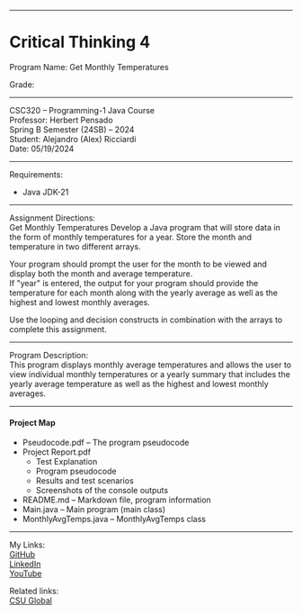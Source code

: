 ﻿-----------------------------------------------------------------------------------------------------------------------------
# Critical Thinking 4
Program Name: Get Monthly Temperatures  

Grade:  

-----------------------------------------------------------------------------------------------------------------------------

CSC320 – Programming-1 Java Course  
Professor: Herbert Pensado  
Spring B Semester (24SB) – 2024  
Student: Alejandro (Alex) Ricciardi  
Date: 05/19/2024   

-----------------------------------------------------------------------------------------------------------------------------

Requirements:  
- Java JDK-21  

-----------------------------------------------------------------------------------------------------------------------------

Assignment Directions:  
Get Monthly Temperatures
Develop a Java program that will store data in the form of monthly temperatures for a year. Store the month and temperature in two different arrays. 

Your program should prompt the user for the month to be viewed and display both the month and average temperature.  
If "year" is entered, the output for your program should provide the temperature for each month along with the yearly average as well as the highest and lowest monthly averages.

Use the looping and decision constructs in combination with the arrays to complete this assignment.

-----------------------------------------------------------------------------------------------------------------------------

Program Description:  
This program displays monthly average temperatures and allows the user to view individual monthly temperatures or a yearly summary that includes the yearly average temperature as well as the highest and lowest monthly averages.  

-----------------------------------------------------------------------------------------------------------------------------

#### Project Map
- Pseudocode.pdf – The program pseudocode  
- Project Report.pdf  
	- Test Explanation  
	- Program pseudocode  
	- Results and test scenarios   
	- Screenshots of the console outputs  
- README.md – Markdown file, program information 
- Main.java – Main program (main class)
- MonthlyAvgTemps.java – MonthlyAvgTemps class

-----------------------------------------------------------------------------------------------------------------------------

My Links:   
[GitHub](https://github.com/Omegapy)  
[LinkedIn](https://www.linkedin.com/in/alex-ricciardi/)   
[YouTube](https://www.youtube.com/channel/UC4rMaQ7sqywMZkfS1xGh2AA)

Related links:  
[CSU Global](https://csuglobal.edu/) 

